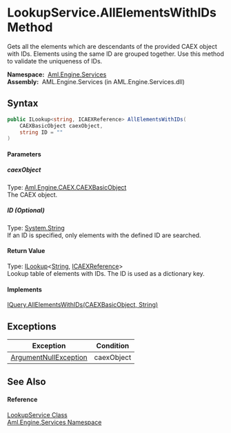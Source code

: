 LookupService.AllElementsWithIDs Method
=======================================
Gets all the elements which are descendants of the provided CAEX object with IDs. Elements using the same ID are grouped together. Use this method to validate the uniqueness of IDs.

  **Namespace:**  [Aml.Engine.Services][1]  
  **Assembly:**  AML.Engine.Services (in AML.Engine.Services.dll)

Syntax
------

```csharp
public ILookup<string, ICAEXReference> AllElementsWithIDs(
	CAEXBasicObject caexObject,
	string ID = ""
)
```

#### Parameters

##### *caexObject*
Type: [Aml.Engine.CAEX.CAEXBasicObject][2]  
The CAEX object.

##### *ID* (Optional)
Type: [System.String][3]  
If an ID is specified, only elements with the defined ID are searched.

#### Return Value
Type: [ILookup][4]&lt;[String][3], [ICAEXReference][5]>  
 Lookup table of elements with IDs. The ID is used as a dictionary key. 
#### Implements
[IQuery.AllElementsWithIDs(CAEXBasicObject, String)][6]  


Exceptions
----------

Exception                  | Condition  
-------------------------- | ---------- 
[ArgumentNullException][7] | caexObject 


See Also
--------

#### Reference
[LookupService Class][8]  
[Aml.Engine.Services Namespace][1]  

[1]: ../README.md
[2]: ../../Aml.Engine.CAEX/CAEXBasicObject/README.md
[3]: https://docs.microsoft.com/dotnet/api/system.string
[4]: https://docs.microsoft.com/dotnet/api/system.linq.ilookup-2
[5]: ../../Aml.Engine.Services.Interfaces/ICAEXReference/README.md
[6]: ../../Aml.Engine.Services.Interfaces/IQuery/AllElementsWithIDs.md
[7]: https://docs.microsoft.com/dotnet/api/system.argumentnullexception
[8]: README.md
[9]: https://www.automationml.org
[10]: ../../icons/logoShade.png